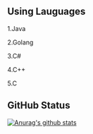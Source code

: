 ## Using Lauguages
1.Java

2.Golang

3.C#

4.C++

5.C

## GitHub Status
[![Anurag's github stats](https://github-readme-stats.vercel.app/api?username=alphaly2k)](https://github.com/anuraghazra/github-readme-stats)
